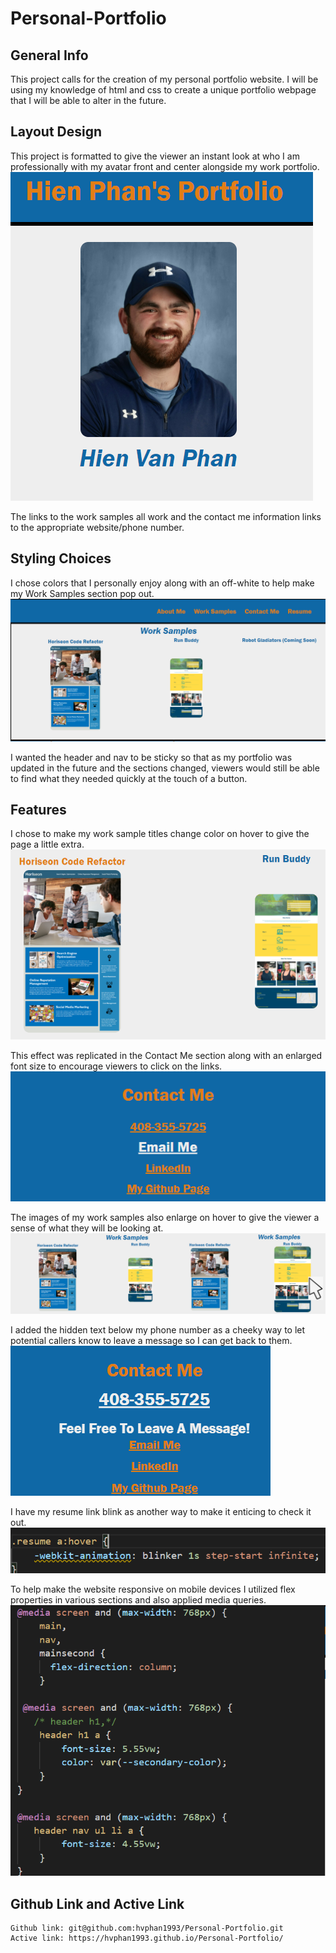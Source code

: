# Personal-Portfolio

## General Info
This project calls for the creation of my personal portfolio website. I will be using my knowledge of html and css to create a unique portfolio webpage that I will be able to alter in the future.

## Layout Design

This project is formatted to give the viewer an instant look at who I am professionally with my avatar front and center alongside my work portfolio. 
![main colors of blue, orange, and off-white around avatar](./assets/images/avatarpluscolors.png)

The links to the work samples all work and the contact me information links to the appropriate website/phone number. 

## Styling Choices
I chose colors that I personally enjoy along with an off-white to help make my Work Samples section pop out. 
![off-white of work samples section pops out next to blue header](./assets/images/worksamplescolorpop.png)

I wanted the header and nav to be sticky so that as my portfolio was updated in the future and the sections changed, viewers would still be able to find what they needed quickly at the touch of a button.


## Features
I chose to make my work sample titles change color on hover to give the page a little extra. 
![sample title color change on hover](./assets/images/sampletitlecolorchangeonhover.png)

This effect was replicated in the Contact Me section along with an enlarged font size to encourage viewers to click on the links. 
![contact me items color change and enlarge on hover](./assets/images/contactmecolorchangeonhover.png)

The images of my work samples also enlarge on hover to give the viewer a sense of what they will be looking at. 
![work sample image enlarge on hover](./assets/images/worksampleenlargeonhover.png)

I added the hidden text below my phone number as a cheeky way to let potential callers know to leave a message so I can get back to them. 
![hidden text on hover over phone number](./assets/images/hiddentextphonenumber.png)

I have my resume link blink as another way to make it enticing to check it out.
![resume link blinking](./assets/images/resumeblink.png)

To help make the website responsive on mobile devices I utilized flex properties in various sections and also applied media queries.
![example of media queries](./assets/images/mediaqueriesexamples.png)

## Github Link and Active Link
    Github link: git@github.com:hvphan1993/Personal-Portfolio.git
    Active link: https://hvphan1993.github.io/Personal-Portfolio/